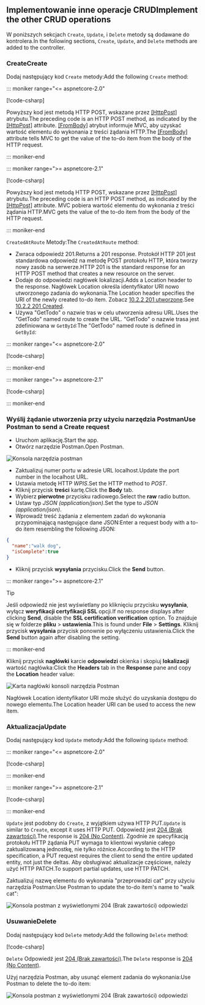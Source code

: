 ## <a name="implement-the-other-crud-operations"></a><span data-ttu-id="33d58-101">Implementowanie inne operacje CRUD</span><span class="sxs-lookup"><span data-stu-id="33d58-101">Implement the other CRUD operations</span></span>

<span data-ttu-id="33d58-102">W poniższych sekcjach `Create`, `Update`, i `Delete` metody są dodawane do kontrolera.</span><span class="sxs-lookup"><span data-stu-id="33d58-102">In the following sections, `Create`, `Update`, and `Delete` methods are added to the controller.</span></span>

### <a name="create"></a><span data-ttu-id="33d58-103">Create</span><span class="sxs-lookup"><span data-stu-id="33d58-103">Create</span></span>

<span data-ttu-id="33d58-104">Dodaj następujący kod `Create` metody:</span><span class="sxs-lookup"><span data-stu-id="33d58-104">Add the following `Create` method:</span></span>

::: moniker range="<= aspnetcore-2.0"

[!code-csharp[](../../tutorials/first-web-api/samples/2.0/TodoApi/Controllers/TodoController.cs?name=snippet_Create)]

<span data-ttu-id="33d58-105">Powyższy kod jest metodą HTTP POST, wskazane przez [[HttpPost]](/dotnet/api/microsoft.aspnetcore.mvc.httppostattribute) atrybutu.</span><span class="sxs-lookup"><span data-stu-id="33d58-105">The preceding code is an HTTP POST method, as indicated by the [[HttpPost]](/dotnet/api/microsoft.aspnetcore.mvc.httppostattribute) attribute.</span></span> <span data-ttu-id="33d58-106">[[FromBody]](/dotnet/api/microsoft.aspnetcore.mvc.frombodyattribute) atrybut informuje MVC, aby uzyskać wartość elementu do wykonania z treści żądania HTTP.</span><span class="sxs-lookup"><span data-stu-id="33d58-106">The [[FromBody]](/dotnet/api/microsoft.aspnetcore.mvc.frombodyattribute) attribute tells MVC to get the value of the to-do item from the body of the HTTP request.</span></span>

::: moniker-end

::: moniker range=">= aspnetcore-2.1"

[!code-csharp[](../../tutorials/first-web-api/samples/2.1/TodoApi/Controllers/TodoController.cs?name=snippet_Create)]

<span data-ttu-id="33d58-107">Powyższy kod jest metodą HTTP POST, wskazane przez [[HttpPost]](/dotnet/api/microsoft.aspnetcore.mvc.httppostattribute) atrybutu.</span><span class="sxs-lookup"><span data-stu-id="33d58-107">The preceding code is an HTTP POST method, as indicated by the [[HttpPost]](/dotnet/api/microsoft.aspnetcore.mvc.httppostattribute) attribute.</span></span> <span data-ttu-id="33d58-108">MVC pobiera wartość elementu do wykonania z treści żądania HTTP.</span><span class="sxs-lookup"><span data-stu-id="33d58-108">MVC gets the value of the to-do item from the body of the HTTP request.</span></span>

::: moniker-end

<span data-ttu-id="33d58-109">`CreatedAtRoute` Metody:</span><span class="sxs-lookup"><span data-stu-id="33d58-109">The `CreatedAtRoute` method:</span></span>

* <span data-ttu-id="33d58-110">Zwraca odpowiedź 201.</span><span class="sxs-lookup"><span data-stu-id="33d58-110">Returns a 201 response.</span></span> <span data-ttu-id="33d58-111">Protokół HTTP 201 jest standardowa odpowiedź na metodę POST protokołu HTTP, która tworzy nowy zasób na serwerze.</span><span class="sxs-lookup"><span data-stu-id="33d58-111">HTTP 201 is the standard response for an HTTP POST method that creates a new resource on the server.</span></span>
* <span data-ttu-id="33d58-112">Dodaje do odpowiedzi nagłówek lokalizacji.</span><span class="sxs-lookup"><span data-stu-id="33d58-112">Adds a Location header to the response.</span></span> <span data-ttu-id="33d58-113">Nagłówek Location określa identyfikator URI nowo utworzonego zadania do wykonania.</span><span class="sxs-lookup"><span data-stu-id="33d58-113">The Location header specifies the URI of the newly created to-do item.</span></span> <span data-ttu-id="33d58-114">Zobacz [10.2.2 201 utworzone](https://www.w3.org/Protocols/rfc2616/rfc2616-sec10.html).</span><span class="sxs-lookup"><span data-stu-id="33d58-114">See [10.2.2 201 Created](https://www.w3.org/Protocols/rfc2616/rfc2616-sec10.html).</span></span>
* <span data-ttu-id="33d58-115">Używa "GetTodo" o nazwie tras w celu utworzenia adresu URL.</span><span class="sxs-lookup"><span data-stu-id="33d58-115">Uses the "GetTodo" named route to create the URL.</span></span> <span data-ttu-id="33d58-116">"GetTodo" o nazwie trasa jest zdefiniowana w `GetById`:</span><span class="sxs-lookup"><span data-stu-id="33d58-116">The "GetTodo" named route is defined in `GetById`:</span></span>

::: moniker range="<= aspnetcore-2.0"

[!code-csharp[](../../tutorials/first-web-api/samples/2.0/TodoApi/Controllers/TodoController.cs?name=snippet_GetByID&highlight=1-2)]

::: moniker-end

::: moniker range=">= aspnetcore-2.1"

[!code-csharp[](../../tutorials/first-web-api/samples/2.1/TodoApi/Controllers/TodoController.cs?name=snippet_GetByID&highlight=1-2)]

::: moniker-end

### <a name="use-postman-to-send-a-create-request"></a><span data-ttu-id="33d58-117">Wyślij żądanie utworzenia przy użyciu narzędzia Postman</span><span class="sxs-lookup"><span data-stu-id="33d58-117">Use Postman to send a Create request</span></span>

* <span data-ttu-id="33d58-118">Uruchom aplikację.</span><span class="sxs-lookup"><span data-stu-id="33d58-118">Start the app.</span></span>
* <span data-ttu-id="33d58-119">Otwórz narzędzie Postman.</span><span class="sxs-lookup"><span data-stu-id="33d58-119">Open Postman.</span></span>

![Konsola narzędzia postman](../../tutorials/first-web-api/_static/pmc.png)

* <span data-ttu-id="33d58-121">Zaktualizuj numer portu w adresie URL localhost.</span><span class="sxs-lookup"><span data-stu-id="33d58-121">Update the port number in the localhost URL.</span></span>
* <span data-ttu-id="33d58-122">Ustawia metodę HTTP *WPIS*.</span><span class="sxs-lookup"><span data-stu-id="33d58-122">Set the HTTP method to *POST*.</span></span>
* <span data-ttu-id="33d58-123">Kliknij przycisk **treści** kartę.</span><span class="sxs-lookup"><span data-stu-id="33d58-123">Click the **Body** tab.</span></span>
* <span data-ttu-id="33d58-124">Wybierz **pierwotne** przycisku radiowego.</span><span class="sxs-lookup"><span data-stu-id="33d58-124">Select the **raw** radio button.</span></span>
* <span data-ttu-id="33d58-125">Ustaw typ *JSON (application/json)*.</span><span class="sxs-lookup"><span data-stu-id="33d58-125">Set the type to *JSON (application/json)*.</span></span>
* <span data-ttu-id="33d58-126">Wprowadź treść żądania z elementem zadań do wykonania przypominającą następujące dane JSON:</span><span class="sxs-lookup"><span data-stu-id="33d58-126">Enter a request body with a to-do item resembling the following JSON:</span></span>

```json
{
  "name":"walk dog",
  "isComplete":true
}
```

* <span data-ttu-id="33d58-127">Kliknij przycisk **wysyłania** przycisku.</span><span class="sxs-lookup"><span data-stu-id="33d58-127">Click the **Send** button.</span></span>

::: moniker range=">= aspnetcore-2.1"

> [!TIP]
> <span data-ttu-id="33d58-128">Jeśli odpowiedź nie jest wyświetlany po kliknięciu przycisku **wysyłania**, wyłącz **weryfikacji certyfikacji SSL** opcji.</span><span class="sxs-lookup"><span data-stu-id="33d58-128">If no response displays after clicking **Send**, disable the **SSL certification verification** option.</span></span> <span data-ttu-id="33d58-129">To znajduje się w folderze **pliku** > **ustawienia**.</span><span class="sxs-lookup"><span data-stu-id="33d58-129">This is found under **File** > **Settings**.</span></span> <span data-ttu-id="33d58-130">Kliknij przycisk **wysyłania** przycisk ponownie po wyłączeniu ustawienia.</span><span class="sxs-lookup"><span data-stu-id="33d58-130">Click the **Send** button again after disabling the setting.</span></span>

::: moniker-end

<span data-ttu-id="33d58-131">Kliknij przycisk **nagłówki** karcie **odpowiedzi** okienka i skopiuj **lokalizacji** wartość nagłówka:</span><span class="sxs-lookup"><span data-stu-id="33d58-131">Click the **Headers** tab in the **Response** pane and copy the **Location** header value:</span></span>

![Karta nagłówki konsoli narzędzia Postman](../../tutorials/first-web-api/_static/pmc2.png)

<span data-ttu-id="33d58-133">Nagłówek Location identyfikator URI może służyć do uzyskania dostępu do nowego elementu.</span><span class="sxs-lookup"><span data-stu-id="33d58-133">The Location header URI can be used to access the new item.</span></span>

### <a name="update"></a><span data-ttu-id="33d58-134">Aktualizacja</span><span class="sxs-lookup"><span data-stu-id="33d58-134">Update</span></span>

<span data-ttu-id="33d58-135">Dodaj następujący kod `Update` metody:</span><span class="sxs-lookup"><span data-stu-id="33d58-135">Add the following `Update` method:</span></span>

::: moniker range="<= aspnetcore-2.0"

[!code-csharp[](../../tutorials/first-web-api/samples/2.0/TodoApi/Controllers/TodoController.cs?name=snippet_Update)]

::: moniker-end

::: moniker range=">= aspnetcore-2.1"

[!code-csharp[](../../tutorials/first-web-api/samples/2.1/TodoApi/Controllers/TodoController.cs?name=snippet_Update)]

::: moniker-end

<span data-ttu-id="33d58-136">`Update` jest podobny do `Create`, z wyjątkiem używa HTTP PUT.</span><span class="sxs-lookup"><span data-stu-id="33d58-136">`Update` is similar to `Create`, except it uses HTTP PUT.</span></span> <span data-ttu-id="33d58-137">Odpowiedź jest [204 (Brak zawartości)](https://www.w3.org/Protocols/rfc2616/rfc2616-sec9.html).</span><span class="sxs-lookup"><span data-stu-id="33d58-137">The response is [204 (No Content)](https://www.w3.org/Protocols/rfc2616/rfc2616-sec9.html).</span></span> <span data-ttu-id="33d58-138">Zgodnie ze specyfikacją protokołu HTTP żądania PUT wymaga to klientowi wysłanie całego zaktualizowaną jednostkę, nie tylko różnice.</span><span class="sxs-lookup"><span data-stu-id="33d58-138">According to the HTTP specification, a PUT request requires the client to send the entire updated entity, not just the deltas.</span></span> <span data-ttu-id="33d58-139">Aby obsługiwać aktualizacje częściowe, należy użyć HTTP PATCH.</span><span class="sxs-lookup"><span data-stu-id="33d58-139">To support partial updates, use HTTP PATCH.</span></span>

<span data-ttu-id="33d58-140">Zaktualizuj nazwę elementu do wykonania "przeprowadzi cat" przy użyciu narzędzia Postman:</span><span class="sxs-lookup"><span data-stu-id="33d58-140">Use Postman to update the to-do item's name to "walk cat":</span></span>

![Konsola postman z wyświetlonymi 204 (Brak zawartości) odpowiedzi](../../tutorials/first-web-api/_static/pmcput.png)

### <a name="delete"></a><span data-ttu-id="33d58-142">Usuwanie</span><span class="sxs-lookup"><span data-stu-id="33d58-142">Delete</span></span>

<span data-ttu-id="33d58-143">Dodaj następujący kod `Delete` metody:</span><span class="sxs-lookup"><span data-stu-id="33d58-143">Add the following `Delete` method:</span></span>

[!code-csharp[](../../tutorials/first-web-api/samples/2.0/TodoApi/Controllers/TodoController.cs?name=snippet_Delete)]

<span data-ttu-id="33d58-144">`Delete` Odpowiedź jest [204 (Brak zawartości)](https://www.w3.org/Protocols/rfc2616/rfc2616-sec9.html).</span><span class="sxs-lookup"><span data-stu-id="33d58-144">The `Delete` response is [204 (No Content)](https://www.w3.org/Protocols/rfc2616/rfc2616-sec9.html).</span></span>

<span data-ttu-id="33d58-145">Użyj narzędzia Postman, aby usunąć element zadania do wykonania:</span><span class="sxs-lookup"><span data-stu-id="33d58-145">Use Postman to delete the to-do item:</span></span>

![Konsola postman z wyświetlonymi 204 (Brak zawartości) odpowiedzi](../../tutorials/first-web-api/_static/pmd.png)
